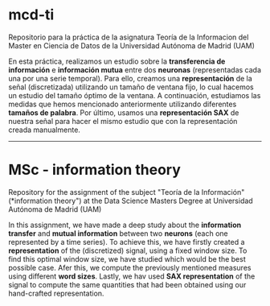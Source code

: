 # mcd-ti

Repositorio para la práctica de la asignatura Teoría de la Informacion del Master en Ciencia de Datos de la Universidad Autónoma de Madrid (UAM)

En esta práctica, realizamos un estudio sobre la **transferencia de información** e **información mutua** entre dos **neuronas** (representadas cada una por una serie temporal). Para ello, creamos una **representación** de la señal (discretizada) utilizando un tamaño de ventana fijo, lo cual hacemos un estudio del tamaño óptimo de la ventana. A continuación, estudiamos las medidas que hemos mencionado anteriormente utilizando diferentes **tamaños de palabra**. Por último, usamos una **representación SAX** de nuestra señal para hacer el mismo estudio que con la representación creada manualmente.

---

# MSc - information theory

Repository for the assignment of the subject "Teoría de la Información" (*information theory")  at the Data Science Masters Degree at Universidad Autónoma de Madrid (UAM)

In this assignment, we have made a deep study about the **information transfer** and **mutual information** between two **neurons** (each one represented by a time series). To achieve this, we have firstly created a **representation** of the (discretized) signal, using a fixed window size. To find this optimal window size, we have studied which would be the best possible case. Afer this, we compute the previously mentioned measures using different **word sizes**. Lastly, we hav used **SAX representation** of the signal to compute the same quantities that had been obtained using our hand-crafted representation.
